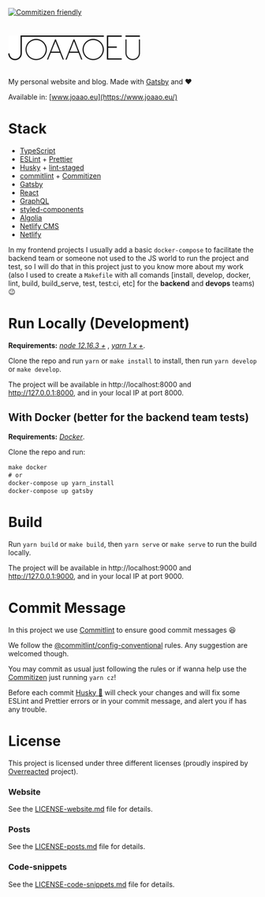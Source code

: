 [![Commitizen friendly](https://img.shields.io/badge/commitizen-friendly-brightgreen.svg)](http://commitizen.github.io/cz-cli/)

# <p align="left"><img src="./.github/joaaoeu-logo-dark.png" alt="JOAAOEU logo" height="50px"></p>

My personal website and blog. Made with [Gatsby](https://www.gatsbyjs.com/) and ❤️

Available in: [www.joaao.eu](https://www.joaao.eu/)

# Stack

- [TypeScript](https://www.typescriptlang.org/)
- [ESLint](https://eslint.org/) + [Prettier](https://prettier.io/)
- [Husky](https://github.com/typicode/husky) + [lint-staged](https://github.com/commitizen/cz-cli)
- [commitlint](https://github.com/conventional-changelog/commitlint) + [Commitizen](https://github.com/okonet/lint-staged)
- [Gatsby](https://www.gatsbyjs.com/)
- [React](https://reactjs.org/)
- [GraphQL](https://graphql.org/)
- [styled-components](https://styled-components.com/)
- [Algolia](https://www.algolia.com/)
- [Netlify CMS](https://www.netlifycms.org/)
- [Netlify](https://www.netlify.com/)

In my frontend projects I usually add a basic `docker-compose` to facilitate the backend team or someone not used to the JS world to run the project and test, so I will do that in this project just to you know more about my work (also I used to create a `Makefile` with all comands [install, develop, docker, lint, build, build_serve, test, test:ci, etc] for the **backend** and **devops** teams) 😉

# Run Locally (Development)

**Requirements:** [_node 12.16.3 +_](https://nodejs.org/en/)&nbsp;, [_yarn 1.x +_](https://classic.yarnpkg.com/lang/en/).

Clone the repo and run `yarn` or `make install` to install, then run `yarn develop` or `make develop`.

The project will be available in http://localhost:8000 and http://127.0.0.1:8000, and in your local IP at port 8000.

## With Docker (better for the backend team tests)

**Requirements:** [_Docker_](https://www.docker.com/).

Clone the repo and run:

```
make docker
# or
docker-compose up yarn_install
docker-compose up gatsby
```

# Build

Run `yarn build` or `make build`, then `yarn serve` or `make serve` to run the build locally.

The project will be available in http://localhost:9000 and http://127.0.0.1:9000, and in your local IP at port 9000.

# Commit Message

In this project we use [Commitlint](https://github.com/conventional-changelog/commitlint) to ensure good commit messages 😆

We follow the [@commitlint/config-conventional](https://github.com/conventional-changelog/commitlint/tree/master/@commitlint/config-conventional) rules. Any suggestion are welcomed though.

You may commit as usual just following the rules or if wanna help use the [Commitizen](https://github.com/commitizen/cz-cli) just running `yarn cz`!

Before each commit [Husky 🐺](https://github.com/typicode/husky) will check your changes and will fix some ESLint and Prettier errors or in your commit message, and alert you if has any trouble.

# License

This project is licensed under three different licenses (proudly inspired by [Overreacted](https://github.com/gaearon/overreacted.io) project).

### Website

See the [LICENSE-website.md](LICENSE-website.md) file for details.

### Posts

See the [LICENSE-posts.md](LICENSE-posts.md) file for details.

### Code-snippets

See the [LICENSE-code-snippets.md](LICENSE-code-snippets.md) file for details.
